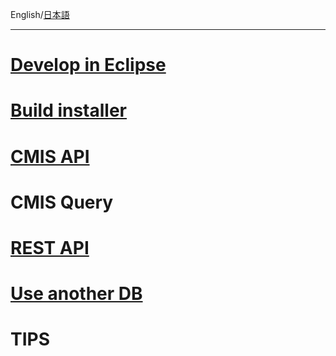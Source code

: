 English/[日本語](https://github.com/aegif/NemakiWare/wiki/%E9%96%8B%E7%99%BA)
***
# [Develop in Eclipse](https://github.com/aegif/NemakiWare/wiki/Development:-Development-in-Eclipse)
# [Build installer](https://github.com/aegif/NemakiWare/wiki/Development:-Build-installer)
# [CMIS API](https://github.com/aegif/NemakiWare/wiki/Development:-CMIS-API)
# CMIS Query
# [REST API](https://github.com/aegif/NemakiWare/wiki/Development:-REST-API)
# [Use another DB](https://github.com/aegif/NemakiWare/wiki/Note-on-writing-another-DAO)
# TIPS